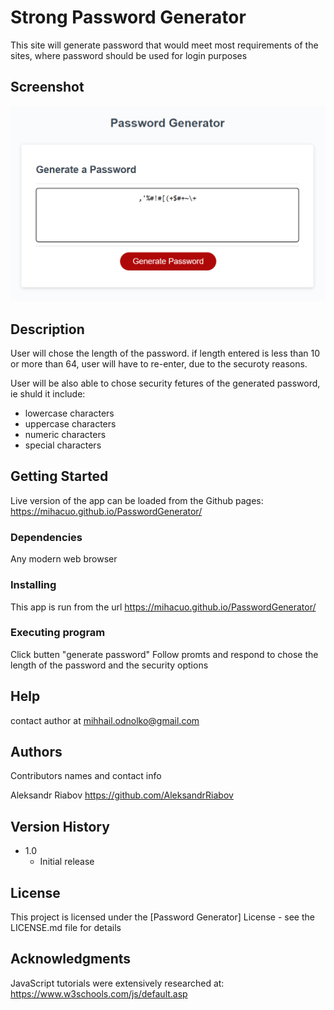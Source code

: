 # Strong Password Generator

This site will generate password that would meet most requirements of the sites, where password should be used for login purposes

## Screenshot
![app screenshot](./password_gen_screenshot.png)

## Description

User will chose the length of the password. 
if length entered is less than 10 or more than 64, 
user will have to re-enter, due to the securoty reasons.

User will be also able to chose security fetures of the generated password, ie shuld it include:

- lowercase characters
- uppercase characters
- numeric characters
- special characters

## Getting Started

Live version of the app can be loaded from the 
Github pages:
https://mihacuo.github.io/PasswordGenerator/


### Dependencies

Any modern web browser

### Installing

This app is run from the url
https://mihacuo.github.io/PasswordGenerator/

### Executing program

Click butten "generate password"
Follow promts and respond to chose the length of the password 
and the security options


## Help

contact author at
mihhail.odnolko@gmail.com

## Authors

Contributors names and contact info

Aleksandr Riabov
https://github.com/AleksandrRiabov


## Version History

* 1.0
    * Initial release

## License

This project is licensed under the [Password Generator] License - see the LICENSE.md file for details

## Acknowledgments

JavaScript tutorials were extensively researched at:
https://www.w3schools.com/js/default.asp